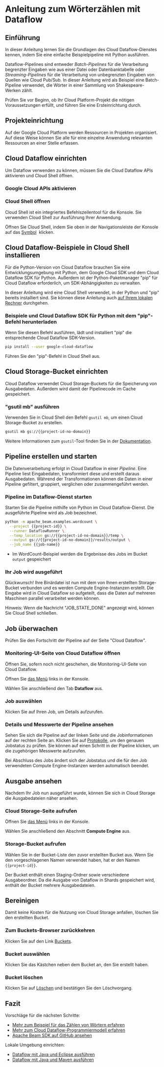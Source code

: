 # Anleitung zum Wörterzählen mit Dataflow

<walkthrough-tutorial-url url="https://cloud.google.com/dataflow/docs/quickstarts/quickstart-python"></walkthrough-tutorial-url>
<walkthrough-watcher-constant value="dataflow-intro" key="directory"></walkthrough-watcher-constant>
<walkthrough-watcher-constant value="dataflow-intro" key="job-name"></walkthrough-watcher-constant>

## Einführung

In dieser Anleitung lernen Sie die Grundlagen des Cloud Dataflow-Dienstes kennen, indem Sie eine einfache Beispielpipeline mit Python ausführen.

Dataflow-Pipelines sind entweder *Batch-Pipelines* für die Verarbeitung begrenzter Eingaben wie aus einer Datei oder Datenbanktabelle oder *Streaming-Pipelines* für die Verarbeitung von unbegrenzten Eingaben von Quellen wie Cloud Pub/Sub. In dieser Anleitung wird als Beispiel eine Batch-Pipeline verwendet, die Wörter in einer Sammlung von Shakespeare-Werken zählt.

Prüfen Sie vor Beginn, ob Ihr Cloud Platform-Projekt die nötigen Voraussetzungen erfüllt, und führen Sie eine Ersteinrichtung durch.

## Projekteinrichtung

Auf der Google Cloud Platform werden Ressourcen in Projekten organisiert. Auf diese Weise können Sie alle für eine einzelne Anwendung relevanten Ressourcen an einer Stelle erfassen.

<walkthrough-project-billing-setup></walkthrough-project-billing-setup>
<walkthrough-project-permissions permissions="dataflow.jobs.create"></walkthrough-project-permissions>

## Cloud Dataflow einrichten

Um Dataflow verwenden zu können, müssen Sie die Cloud Dataflow APIs aktivieren und Cloud Shell öffnen.

### Google Cloud APIs aktivieren

<walkthrough-enable-apis apis="compute.googleapis.com,dataflow,cloudresourcemanager.googleapis.com,logging,storage_component,storage_api,bigquery,pubsub">
</walkthrough-enable-apis>

### Cloud Shell öffnen

Cloud Shell ist ein integriertes Befehlszeilentool für die Konsole. Sie verwenden Cloud Shell zur Ausführung Ihrer Anwendung.

Öffnen Sie Cloud Shell, indem Sie oben in der Navigationsleiste der Konsole auf das [Symbol][spotlight-open-devshell] <walkthrough-cloud-shell-icon></walkthrough-cloud-shell-icon> klicken.

## Cloud Dataflow-Beispiele in Cloud Shell installieren

Für die Python-Version von Cloud Dataflow brauchen Sie eine Entwicklungsumgebung mit Python, dem Google Cloud SDK und dem Cloud Dataflow SDK für Python.
Außerdem ist der Python-Paketmanager "pip" für Cloud Dataflow erforderlich, um SDK-Abhängigkeiten zu verwalten.

In dieser Anleitung wird eine Cloud Shell verwendet, in der Python und "pip" bereits installiert sind. Sie können diese Anleitung auch [auf Ihrem lokalen Rechner][dataflow-python-tutorial] durchgehen.

### Beispiele und Cloud Dataflow SDK für Python mit dem "pip"-Befehl herunterladen

Wenn Sie diesen Befehl ausführen, lädt und installiert "pip" die entsprechende Cloud Dataflow SDK-Version.

```bash
pip install --user google-cloud-dataflow
```

Führen Sie den "pip"-Befehl in Cloud Shell aus.

## Cloud Storage-Bucket einrichten

Cloud Dataflow verwendet Cloud Storage-Buckets für die Speicherung von Ausgabedaten. Außerdem wird damit der Pipelinecode im Cache gespeichert.

### "gsutil mb" ausführen

Verwenden Sie in Cloud Shell den Befehl `gsutil mb`, um einen Cloud Storage-Bucket zu erstellen.

```bash
gsutil mb gs://{{project-id-no-domain}}
```

Weitere Informationen zum `gsutil`-Tool finden Sie in der [Dokumentation][gsutil-docs].

## Pipeline erstellen und starten

Die Datenverarbeitung erfolgt in Cloud Dataflow in einer *Pipeline*. Eine Pipeline liest Eingabedaten, transformiert diese und erstellt daraus Ausgabedaten. Während der Transformationen können die Daten in einer Pipeline gefiltert, gruppiert, verglichen oder zusammengeführt werden.

### Pipeline im Dataflow-Dienst starten

Starten Sie die Pipeline mithilfe von Python im Cloud Dataflow-Dienst. Die ausgeführte Pipeline wird als *Job* bezeichnet.

```bash
python -m apache_beam.examples.wordcount \
  --project {{project-id}} \
  --runner DataflowRunner \
  --temp_location gs://{{project-id-no-domain}}/temp \
  --output gs://{{project-id-no-domain}}/results/output \
  --job_name {{job-name}}
```

  *  Im WordCount-Beispiel werden die Ergebnisse des Jobs im Bucket `output` gespeichert

### Ihr Job wird ausgeführt

Glückwunsch! Ihre Binärdatei ist nun mit dem von Ihnen erstellten Storage-Bucket verbunden und es werden Compute Engine-Instanzen erstellt. Die Eingabe wird in Cloud Dataflow so aufgeteilt, dass die Daten auf mehreren Maschinen parallel verarbeitet werden können.

Hinweis: Wenn die Nachricht "JOB_STATE_DONE" angezeigt wird, können Sie Cloud Shell schließen.

## Job überwachen

Prüfen Sie den Fortschritt der Pipeline auf der Seite "Cloud Dataflow".

### Monitoring-UI-Seite von Cloud Dataflow öffnen

Öffnen Sie, sofern noch nicht geschehen, die Monitoring-UI-Seite von Cloud Dataflow.

Öffnen Sie [das Menü][spotlight-console-menu] links in der Konsole.

Wählen Sie anschließend den Tab **Dataflow** aus.

<walkthrough-menu-navigation sectionid="DATAFLOW_SECTION"></walkthrough-menu-navigation>

### Job auswählen

Klicken Sie auf Ihren Job, um Details aufzurufen.

### Details und Messwerte der Pipeline ansehen

Sehen Sie sich die Pipeline auf der linken Seite und die Jobinformationen auf der rechten Seite an. Klicken Sie auf [Protokolle][spotlight-job-logs], um den genauen Jobstatus zu prüfen. Sie können auf einen Schritt in der Pipeline klicken, um die zugehörigen Messwerte aufzurufen.

Bei Abschluss des Jobs ändert sich der Jobstatus und die für den Job verwendeten Compute Engine-Instanzen werden automatisch beendet.

## Ausgabe ansehen

Nachdem Ihr Job nun ausgeführt wurde, können Sie sich in Cloud Storage die Ausgabedateien näher ansehen.

### Cloud Storage-Seite aufrufen

Öffnen Sie [das Menü][spotlight-console-menu] links in der Konsole.

Wählen Sie anschließend den Abschnitt **Compute Engine** aus.

<walkthrough-menu-navigation sectionid="STORAGE_SECTION"></walkthrough-menu-navigation>

### Storage-Bucket aufrufen

Wählen Sie in der Bucket-Liste den zuvor erstellten Bucket aus. Wenn Sie den vorgeschlagenen Namen verwendet haben, hat er den Namen `{{project-id}}`.

Der Bucket enthält einen Staging-Ordner sowie verschiedene Ausgabeordner. Da die Ausgabe von Dataflow in Shards gespeichert wird, enthält der Bucket mehrere Ausgabedateien.

## Bereinigen

Damit keine Kosten für die Nutzung von Cloud Storage anfallen, löschen Sie den erstellten Bucket.

### Zum Buckets-Browser zurückkehren

Klicken Sie auf den Link [Buckets][spotlight-buckets-link].

### Bucket auswählen

Klicken Sie das Kästchen neben dem Bucket an, den Sie erstellt haben.

### Bucket löschen

Klicken Sie auf [Löschen][spotlight-delete-bucket] und bestätigen Sie den Löschvorgang.

## Fazit

<walkthrough-conclusion-trophy></walkthrough-conclusion-trophy>

Vorschläge für die nächsten Schritte:

  *  [Mehr zum Beispiel für das Zählen von Wörtern erfahren][wordcount]
  *  [Mehr zum Cloud Dataflow-Programmiermodell erfahren][df-pipelines]
  *  [Apache Beam SDK auf GitHub ansehen][beam-sdk]

Lokale Umgebung einrichten:

  *  [Dataflow mit Java und Eclipse ausführen][df-eclipse]
  *  [Dataflow mit Java und Maven ausführen][df-maven]

[beam-sdk]: https://github.com/apache/beam/tree/master/sdks/python
[dataflow-python-tutorial]: https://cloud.google.com/dataflow/docs/quickstarts/quickstart-python
[df-eclipse]: https://cloud.google.com/dataflow/docs/quickstarts/quickstart-java-eclipse
[df-maven]: https://cloud.google.com/dataflow/docs/quickstarts/quickstart-java-maven
[df-pipelines]: https://cloud.google.com/dataflow/model/programming-model-beam
[gsutil-docs]: https://cloud.google.com/storage/docs/gsutil
[spotlight-buckets-link]: walkthrough://spotlight-pointer?cssSelector=.p6n-cloudstorage-path-link
[spotlight-console-menu]: walkthrough://spotlight-pointer?spotlightId=console-nav-menu
[spotlight-delete-bucket]: walkthrough://spotlight-pointer?cssSelector=#p6n-cloudstorage-delete-buckets
[spotlight-job-logs]: walkthrough://spotlight-pointer?cssSelector=#p6n-dax-job-logs-toggle
[spotlight-open-devshell]: walkthrough://spotlight-pointer?spotlightId=devshell-activate-button
[wordcount]: https://beam.apache.org/get-started/wordcount-example/
